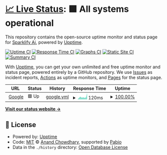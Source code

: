 # [📈 Live Status](https://Sparklify-Ai.github.io/StatusPage): <!--live status--> **🟩 All systems operational**

This repository contains the open-source uptime monitor and status page for [Sparklify Ai](https://Sparklify-Ai.github.io/StatusPage), powered by [Upptime](https://github.com/upptime/upptime).

[![Uptime CI](https://github.com/Sparklify-Ai/StatusPage/workflows/Uptime%20CI/badge.svg)](https://github.com/Sparklify-Ai/StatusPage/actions?query=workflow%3A%22Uptime+CI%22)
[![Response Time CI](https://github.com/Sparklify-Ai/StatusPage/workflows/Response%20Time%20CI/badge.svg)](https://github.com/Sparklify-Ai/StatusPage/actions?query=workflow%3A%22Response+Time+CI%22)
[![Graphs CI](https://github.com/Sparklify-Ai/StatusPage/workflows/Graphs%20CI/badge.svg)](https://github.com/Sparklify-Ai/StatusPage/actions?query=workflow%3A%22Graphs+CI%22)
[![Static Site CI](https://github.com/Sparklify-Ai/StatusPage/workflows/Static%20Site%20CI/badge.svg)](https://github.com/Sparklify-Ai/StatusPage/actions?query=workflow%3A%22Static+Site+CI%22)
[![Summary CI](https://github.com/Sparklify-Ai/StatusPage/workflows/Summary%20CI/badge.svg)](https://github.com/Sparklify-Ai/StatusPage/actions?query=workflow%3A%22Summary+CI%22)

With [Upptime](https://upptime.js.org), you can get your own unlimited and free uptime monitor and status page, powered entirely by a GitHub repository. We use [Issues](https://github.com/Sparklify-Ai/StatusPage/issues) as incident reports, [Actions](https://github.com/Sparklify-Ai/StatusPage/actions) as uptime monitors, and [Pages](https://Sparklify-Ai.github.io/StatusPage) for the status page.

<!--start: status pages-->
<!-- This summary is generated by Upptime (https://github.com/upptime/upptime) -->
<!-- Do not edit this manually, your changes will be overwritten -->
<!-- prettier-ignore -->
| URL | Status | History | Response Time | Uptime |
| --- | ------ | ------- | ------------- | ------ |
| <img alt="" src="https://icons.duckduckgo.com/ip3/www.google.com.ico" height="13"> [Google](https://www.google.com) | 🟩 Up | [google.yml](https://github.com/Sparklify-Ai/StatusPage/commits/HEAD/history/google.yml) | <details><summary><img alt="Response time graph" src="./graphs/google/response-time-week.png" height="20"> 120ms</summary><br><a href="https://Sparklify-Ai.github.io/StatusPage/history/google"><img alt="Response time 108" src="https://img.shields.io/endpoint?url=https%3A%2F%2Fraw.githubusercontent.com%2FSparklify-Ai%2FStatusPage%2FHEAD%2Fapi%2Fgoogle%2Fresponse-time.json"></a><br><a href="https://Sparklify-Ai.github.io/StatusPage/history/google"><img alt="24-hour response time 96" src="https://img.shields.io/endpoint?url=https%3A%2F%2Fraw.githubusercontent.com%2FSparklify-Ai%2FStatusPage%2FHEAD%2Fapi%2Fgoogle%2Fresponse-time-day.json"></a><br><a href="https://Sparklify-Ai.github.io/StatusPage/history/google"><img alt="7-day response time 120" src="https://img.shields.io/endpoint?url=https%3A%2F%2Fraw.githubusercontent.com%2FSparklify-Ai%2FStatusPage%2FHEAD%2Fapi%2Fgoogle%2Fresponse-time-week.json"></a><br><a href="https://Sparklify-Ai.github.io/StatusPage/history/google"><img alt="30-day response time 103" src="https://img.shields.io/endpoint?url=https%3A%2F%2Fraw.githubusercontent.com%2FSparklify-Ai%2FStatusPage%2FHEAD%2Fapi%2Fgoogle%2Fresponse-time-month.json"></a><br><a href="https://Sparklify-Ai.github.io/StatusPage/history/google"><img alt="1-year response time 108" src="https://img.shields.io/endpoint?url=https%3A%2F%2Fraw.githubusercontent.com%2FSparklify-Ai%2FStatusPage%2FHEAD%2Fapi%2Fgoogle%2Fresponse-time-year.json"></a></details> | <details><summary><a href="https://Sparklify-Ai.github.io/StatusPage/history/google">100.00%</a></summary><a href="https://Sparklify-Ai.github.io/StatusPage/history/google"><img alt="All-time uptime 100.00%" src="https://img.shields.io/endpoint?url=https%3A%2F%2Fraw.githubusercontent.com%2FSparklify-Ai%2FStatusPage%2FHEAD%2Fapi%2Fgoogle%2Fuptime.json"></a><br><a href="https://Sparklify-Ai.github.io/StatusPage/history/google"><img alt="24-hour uptime 100.00%" src="https://img.shields.io/endpoint?url=https%3A%2F%2Fraw.githubusercontent.com%2FSparklify-Ai%2FStatusPage%2FHEAD%2Fapi%2Fgoogle%2Fuptime-day.json"></a><br><a href="https://Sparklify-Ai.github.io/StatusPage/history/google"><img alt="7-day uptime 100.00%" src="https://img.shields.io/endpoint?url=https%3A%2F%2Fraw.githubusercontent.com%2FSparklify-Ai%2FStatusPage%2FHEAD%2Fapi%2Fgoogle%2Fuptime-week.json"></a><br><a href="https://Sparklify-Ai.github.io/StatusPage/history/google"><img alt="30-day uptime 100.00%" src="https://img.shields.io/endpoint?url=https%3A%2F%2Fraw.githubusercontent.com%2FSparklify-Ai%2FStatusPage%2FHEAD%2Fapi%2Fgoogle%2Fuptime-month.json"></a><br><a href="https://Sparklify-Ai.github.io/StatusPage/history/google"><img alt="1-year uptime 100.00%" src="https://img.shields.io/endpoint?url=https%3A%2F%2Fraw.githubusercontent.com%2FSparklify-Ai%2FStatusPage%2FHEAD%2Fapi%2Fgoogle%2Fuptime-year.json"></a></details>

<!--end: status pages-->

[**Visit our status website →**](https://Sparklify-Ai.github.io/StatusPage)

## 📄 License

- Powered by: [Upptime](https://github.com/upptime/upptime)
- Code: [MIT](./LICENSE) © [Anand Chowdhary](https://anandchowdhary.com), supported by [Pabio](https://pabio.com)
- Data in the `./history` directory: [Open Database License](https://opendatacommons.org/licenses/odbl/1-0/)
